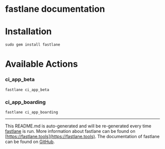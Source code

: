 fastlane documentation
================
# Installation
```
sudo gem install fastlane
```
# Available Actions
### ci_app_beta
```
fastlane ci_app_beta
```

### ci_app_boarding
```
fastlane ci_app_boarding
```


----

This README.md is auto-generated and will be re-generated every time [fastlane](https://fastlane.tools) is run.
More information about fastlane can be found on [https://fastlane.tools](https://fastlane.tools).
The documentation of fastlane can be found on [GitHub](https://github.com/fastlane/fastlane/tree/master/fastlane).
